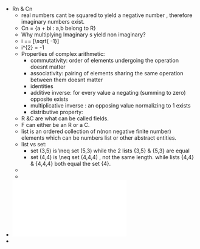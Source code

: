- Rn & Cn
	- real numbers cant be squared to yield a negative number , therefore imaginary numbers exist.
	- Cn = {a + bi : a,b belong to R}
	- Why multiplying Imaginary s yield non imaginary?
	- i == \[\sqrt{ -1}\]
	- i^{2} = -1
	- Properties of complex arithmetic:
		- commutativity: order of elements undergoing the operation doesnt matter
		- associativity:  pairing of elements sharing the same operation between them doesnt matter
		- identities
		- additive inverse: for every value a negating (summing to zero) opposite exists
		- multiplicative inverse : an opposing value normalizing to 1 exists
		- distributive property:
	- R &C are what can be called fields.
	- F can either be an R or a C.
	- list is an ordered collection of n(non negative finite number) elements which can be numbers list or other abstract entities.
	- list vs set:
		- set (3,5)  is  \neq  set (5,3)  while the 2 lists {3,5} \& {5,3} are equal
		- set (4,4)  is  \neq  set (4,4,4)  , not the same length. while lists {4,4} \& {4,4,4} both equal the set {4}.
	-
	-
- ![chapter_1.pdf](../assets/chapter_1_1731193251125_0.pdf)
-